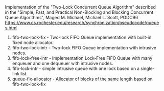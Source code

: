 Implementation of the "Two-Lock Concurrent Queue Algorithm" described in the "Simple, Fast, and Practical Non-Blocking and Blocking Concurrent Queue Algorithms",
Maged M. Michael, Michael L. Scott, PODC96
https://www.cs.rochester.edu/research/synchronization/pseudocode/queues.html

1. fifo-two-lock-fix - Two-lock FIFO Queue implementation with built-in fixed node allocator.
2. fifo-two-lock-intr - Two-lock FIFO Queue implementation with intrusive nodes.
3. fifo-lock-free-intr - Implementation Lock-Free FIFO Queue with many enqueuer and one dequeuer with intrusive nodes.
4. fifo-lock-intr - simple intrusive queue with one lock based on a single-link list.
5. queue-fix-allocator - Allocator of blocks of the same length based on fifo-two-lock-fix
